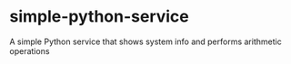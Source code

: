 # simple-python-service
A simple Python service that shows system info and performs arithmetic operations
